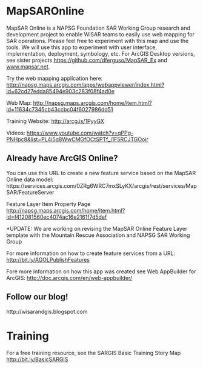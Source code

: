 # MapSAROnline
MapSAR Online is a NAPSG Foundation SAR Working Group research and development project to enable WiSAR teams to easily use web mapping for SAR operations. Please feel free to experiment with this map and use the tools. We will use this app to experiment with user interface, implementation, deployment, symbology, etc. For ArcGIS Desktop versions, see sister projects https://github.com/dferguso/MapSAR_Ex and www.mapsar.net.

Try the web mapping application here: http://napsg.maps.arcgis.com/apps/webappviewer/index.html?id=62cd27edda85494e903c283f08f4ad0e

Web Map: http://napsg.maps.arcgis.com/home/item.html?id=11634c7345cb43ccbc04f6027986dd51

Training Website: http://arcg.is/1PyyGX

Videos: https://www.youtube.com/watch?v=qPPg-PNHpc8&list=PL4i5q8WwCMGfOCtSPTf_i1F5RCJTGOoir

<h2>Already have ArcGIS Online? </h2>
You can use this URL to create a new feature service based on the MapSAR Online data model: https://services.arcgis.com/0ZRg6WRC7mxSLyKX/arcgis/rest/services/MapSAR/FeatureServer

Feature Layer Item Property Page
http://napsg.maps.arcgis.com/home/item.html?id=f412081560ec4074ac16e2161f7d5def

*UPDATE: We are working on revising the MapSAR Online Feature Layer template with the Mountain Rescue Association and NAPSG SAR Working Group

For more information on how to create feature services from a URL: http://bit.ly/AGOLPublishFeatures

Fore more information on how this app was created see Web AppBuilder for ArcGIS: http://doc.arcgis.com/en/web-appbuilder/

<h2>Follow our blog!  </h2>
http://wisarandgis.blogspot.com

# Training
For a free training resource, see the SARGIS Basic Training Story Map
http://bit.ly/BasicSARGIS 


